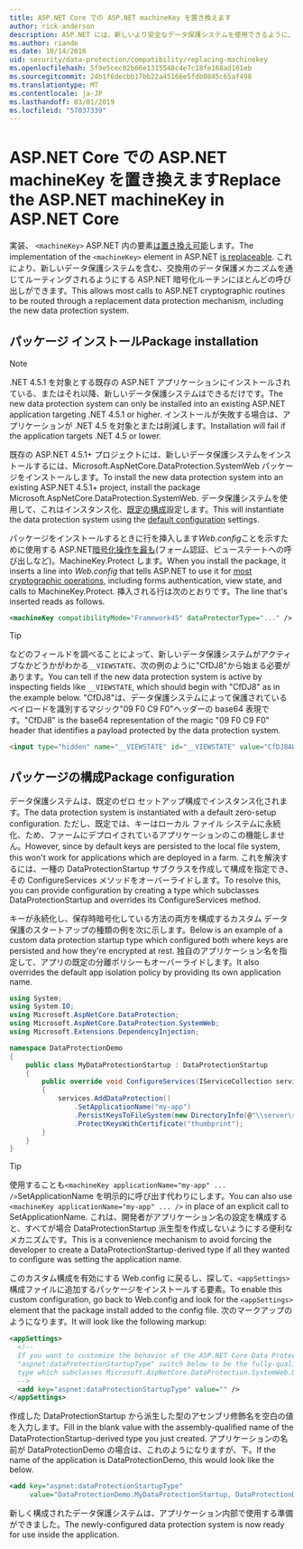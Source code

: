 ```yaml
---
title: ASP.NET Core での ASP.NET machineKey を置き換えます
author: rick-anderson
description: ASP.NET には、新しいより安全なデータ保護システムを使用できるように、machineKey を交換する方法を説明します。
ms.author: riande
ms.date: 10/14/2016
uid: security/data-protection/compatibility/replacing-machinekey
ms.openlocfilehash: 5f9e5cec02b66e1315548c4e7c18fe168ad161eb
ms.sourcegitcommit: 24b1f6decbb17bb22a45166e5fdb0845c65af498
ms.translationtype: MT
ms.contentlocale: ja-JP
ms.lasthandoff: 03/01/2019
ms.locfileid: "57037339"
---
```

# <a name="replace-the-aspnet-machinekey-in-aspnet-core"></a><span data-ttu-id="4e63c-103">ASP.NET Core での ASP.NET machineKey を置き換えます</span><span class="sxs-lookup"><span data-stu-id="4e63c-103">Replace the ASP.NET machineKey in ASP.NET Core</span></span>

<a name="compatibility-replacing-machinekey"></a>

<span data-ttu-id="4e63c-104">実装、 `<machineKey>` ASP.NET 内の要素[は置き換え可能](https://blogs.msdn.microsoft.com/webdev/2012/10/23/cryptographic-improvements-in-asp-net-4-5-pt-2/)します。</span><span class="sxs-lookup"><span data-stu-id="4e63c-104">The implementation of the `<machineKey>` element in ASP.NET [is replaceable](https://blogs.msdn.microsoft.com/webdev/2012/10/23/cryptographic-improvements-in-asp-net-4-5-pt-2/).</span></span> <span data-ttu-id="4e63c-105">これにより、新しいデータ保護システムを含む、交換用のデータ保護メカニズムを通じてルーティングされるようにする ASP.NET 暗号化ルーチンにほとんどの呼び出しができます。</span><span class="sxs-lookup"><span data-stu-id="4e63c-105">This allows most calls to ASP.NET cryptographic routines to be routed through a replacement data protection mechanism, including the new data protection system.</span></span>

## <a name="package-installation"></a><span data-ttu-id="4e63c-106">パッケージ インストール</span><span class="sxs-lookup"><span data-stu-id="4e63c-106">Package installation</span></span>

> [!NOTE]
> <span data-ttu-id="4e63c-107">.NET 4.5.1 を対象とする既存の ASP.NET アプリケーションにインストールされている、またはそれ以降、新しいデータ保護システムはできるだけです。</span><span class="sxs-lookup"><span data-stu-id="4e63c-107">The new data protection system can only be installed into an existing ASP.NET application targeting .NET 4.5.1 or higher.</span></span> <span data-ttu-id="4e63c-108">インストールが失敗する場合は、アプリケーションが .NET 4.5 を対象とまたは削減します。</span><span class="sxs-lookup"><span data-stu-id="4e63c-108">Installation will fail if the application targets .NET 4.5 or lower.</span></span>

<span data-ttu-id="4e63c-109">既存の ASP.NET 4.5.1+ プロジェクトには、新しいデータ保護システムをインストールするには、Microsoft.AspNetCore.DataProtection.SystemWeb パッケージをインストールします。</span><span class="sxs-lookup"><span data-stu-id="4e63c-109">To install the new data protection system into an existing ASP.NET 4.5.1+ project, install the package Microsoft.AspNetCore.DataProtection.SystemWeb.</span></span> <span data-ttu-id="4e63c-110">データ保護システムを使用して、これはインスタンス化、[既定の構成](xref:security/data-protection/configuration/default-settings)設定します。</span><span class="sxs-lookup"><span data-stu-id="4e63c-110">This will instantiate the data protection system using the [default configuration](xref:security/data-protection/configuration/default-settings) settings.</span></span>

<span data-ttu-id="4e63c-111">パッケージをインストールするときに行を挿入します*Web.config*ことを示すために使用する ASP.NET[暗号化操作を最も](https://blogs.msdn.microsoft.com/webdev/2012/10/23/cryptographic-improvements-in-asp-net-4-5-pt-2/)(フォーム認証、ビューステートへの呼び出しなど)。MachineKey.Protect します。</span><span class="sxs-lookup"><span data-stu-id="4e63c-111">When you install the package, it inserts a line into *Web.config* that tells ASP.NET to use it for [most cryptographic operations](https://blogs.msdn.microsoft.com/webdev/2012/10/23/cryptographic-improvements-in-asp-net-4-5-pt-2/), including forms authentication, view state, and calls to MachineKey.Protect.</span></span> <span data-ttu-id="4e63c-112">挿入される行は次のとおりです。</span><span class="sxs-lookup"><span data-stu-id="4e63c-112">The line that's inserted reads as follows.</span></span>

```xml
<machineKey compatibilityMode="Framework45" dataProtectorType="..." />
```

>[!TIP]
> <span data-ttu-id="4e63c-113">などのフィールドを調べることによって、新しいデータ保護システムがアクティブなかどうかがわかる`__VIEWSTATE`、次の例のように"CfDJ8"から始まる必要があります。</span><span class="sxs-lookup"><span data-stu-id="4e63c-113">You can tell if the new data protection system is active by inspecting fields like `__VIEWSTATE`, which should begin with "CfDJ8" as in the example below.</span></span> <span data-ttu-id="4e63c-114">"CfDJ8"は、データ保護システムによって保護されているペイロードを識別するマジック"09 F0 C9 F0"ヘッダーの base64 表現です。</span><span class="sxs-lookup"><span data-stu-id="4e63c-114">"CfDJ8" is the base64 representation of the magic "09 F0 C9 F0" header that identifies a payload protected by the data protection system.</span></span>

```html
<input type="hidden" name="__VIEWSTATE" id="__VIEWSTATE" value="CfDJ8AWPr2EQPTBGs3L2GCZOpk..." />
```

## <a name="package-configuration"></a><span data-ttu-id="4e63c-115">パッケージの構成</span><span class="sxs-lookup"><span data-stu-id="4e63c-115">Package configuration</span></span>

<span data-ttu-id="4e63c-116">データ保護システムは、既定のゼロ セットアップ構成でインスタンス化されます。</span><span class="sxs-lookup"><span data-stu-id="4e63c-116">The data protection system is instantiated with a default zero-setup configuration.</span></span> <span data-ttu-id="4e63c-117">ただし、既定では、キーはローカル ファイル システムに永続化、ため、ファームにデプロイされているアプリケーションのこの機能しません。</span><span class="sxs-lookup"><span data-stu-id="4e63c-117">However, since by default keys are persisted to the local file system, this won't work for applications which are deployed in a farm.</span></span> <span data-ttu-id="4e63c-118">これを解決するには、一種の DataProtectionStartup サブクラスを作成して構成を指定でき、その ConfigureServices メソッドをオーバーライドします。</span><span class="sxs-lookup"><span data-stu-id="4e63c-118">To resolve this, you can provide configuration by creating a type which subclasses DataProtectionStartup and overrides its ConfigureServices method.</span></span>

<span data-ttu-id="4e63c-119">キーが永続化し、保存時暗号化している方法の両方を構成するカスタム データ保護のスタートアップの種類の例を次に示します。</span><span class="sxs-lookup"><span data-stu-id="4e63c-119">Below is an example of a custom data protection startup type which configured both where keys are persisted and how they're encrypted at rest.</span></span> <span data-ttu-id="4e63c-120">独自のアプリケーション名を指定して、アプリの既定の分離ポリシーもオーバーライドします。</span><span class="sxs-lookup"><span data-stu-id="4e63c-120">It also overrides the default app isolation policy by providing its own application name.</span></span>

```csharp
using System;
using System.IO;
using Microsoft.AspNetCore.DataProtection;
using Microsoft.AspNetCore.DataProtection.SystemWeb;
using Microsoft.Extensions.DependencyInjection;

namespace DataProtectionDemo
{
    public class MyDataProtectionStartup : DataProtectionStartup
    {
        public override void ConfigureServices(IServiceCollection services)
        {
            services.AddDataProtection()
                .SetApplicationName("my-app")
                .PersistKeysToFileSystem(new DirectoryInfo(@"\\server\share\myapp-keys\"))
                .ProtectKeysWithCertificate("thumbprint");
        }
    }
}
```

>[!TIP]
> <span data-ttu-id="4e63c-121">使用することも`<machineKey applicationName="my-app" ... />`SetApplicationName を明示的に呼び出す代わりにします。</span><span class="sxs-lookup"><span data-stu-id="4e63c-121">You can also use `<machineKey applicationName="my-app" ... />` in place of an explicit call to SetApplicationName.</span></span> <span data-ttu-id="4e63c-122">これは、開発者がアプリケーション名の設定を構成すると、すべてが場合 DataProtectionStartup 派生型を作成しないようにする便利なメカニズムです。</span><span class="sxs-lookup"><span data-stu-id="4e63c-122">This is a convenience mechanism to avoid forcing the developer to create a DataProtectionStartup-derived type if all they wanted to configure was setting the application name.</span></span>

<span data-ttu-id="4e63c-123">このカスタム構成を有効にする Web.config に戻るし、探して、`<appSettings>`構成ファイルに追加するパッケージをインストールする要素。</span><span class="sxs-lookup"><span data-stu-id="4e63c-123">To enable this custom configuration, go back to Web.config and look for the `<appSettings>` element that the package install added to the config file.</span></span> <span data-ttu-id="4e63c-124">次のマークアップのようになります。</span><span class="sxs-lookup"><span data-stu-id="4e63c-124">It will look like the following markup:</span></span>

```xml
<appSettings>
  <!--
  If you want to customize the behavior of the ASP.NET Core Data Protection stack, set the
  "aspnet:dataProtectionStartupType" switch below to be the fully-qualified name of a
  type which subclasses Microsoft.AspNetCore.DataProtection.SystemWeb.DataProtectionStartup.
  -->
  <add key="aspnet:dataProtectionStartupType" value="" />
</appSettings>
```

<span data-ttu-id="4e63c-125">作成した DataProtectionStartup から派生した型のアセンブリ修飾名を空白の値を入力します。</span><span class="sxs-lookup"><span data-stu-id="4e63c-125">Fill in the blank value with the assembly-qualified name of the DataProtectionStartup-derived type you just created.</span></span> <span data-ttu-id="4e63c-126">アプリケーションの名前が DataProtectionDemo の場合は、これのようになりますが、下。</span><span class="sxs-lookup"><span data-stu-id="4e63c-126">If the name of the application is DataProtectionDemo, this would look like the below.</span></span>

```xml
<add key="aspnet:dataProtectionStartupType"
     value="DataProtectionDemo.MyDataProtectionStartup, DataProtectionDemo" />
```

<span data-ttu-id="4e63c-127">新しく構成されたデータ保護システムは、アプリケーション内部で使用する準備ができました。</span><span class="sxs-lookup"><span data-stu-id="4e63c-127">The newly-configured data protection system is now ready for use inside the application.</span></span>

